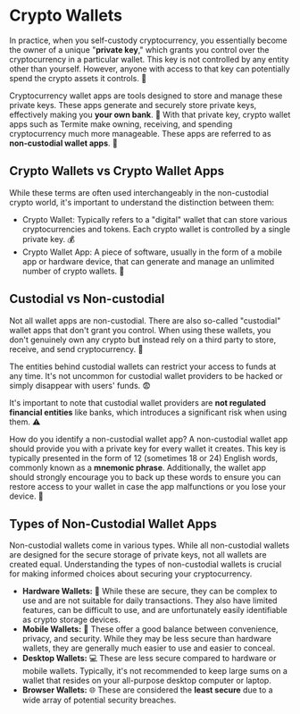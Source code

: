 # Crypto Wallets 

In practice, when you self-custody cryptocurrency, you essentially become the owner of a unique "**private key**," which grants you control over the cryptocurrency in a particular wallet. This key is not controlled by any entity other than yourself. However, anyone with access to that key can potentially spend the crypto assets it controls. 🔐

Cryptocurrency wallet apps are tools designed to store and manage these private keys. These apps generate and securely store private keys, effectively making you **your own bank**. 🏦 With that private key, crypto wallet apps such as Termite make owning, receiving, and spending cryptocurrency much more manageable. These apps are referred to as **non-custodial wallet apps**. 📱

## Crypto Wallets vs Crypto Wallet Apps

While these terms are often used interchangeably in the non-custodial crypto world, it's important to understand the distinction between them:
- Crypto Wallet: Typically refers to a "digital" wallet that can store various cryptocurrencies and tokens. Each crypto wallet is controlled by a single private key. 💰
- Crypto Wallet App: A piece of software, usually in the form of a mobile app or hardware device, that can generate and manage an unlimited number of crypto wallets. 📲

## Custodial vs Non-custodial

Not all wallet apps are non-custodial. There are also so-called "custodial" wallet apps that don't grant you control. When using these wallets, you don't genuinely own any crypto but instead rely on a third party to store, receive, and send cryptocurrency. 👥

The entities behind custodial wallets can restrict your access to funds at any time. It's not uncommon for custodial wallet providers to be hacked or simply disappear with users' funds. 😨

It's important to note that custodial wallet providers are **not regulated financial entities** like banks, which introduces a significant risk when using them. ⚠️

How do you identify a non-custodial wallet app? A non-custodial wallet app should provide you with a private key for every wallet it creates. This key is typically presented in the form of 12 (sometimes 18 or 24) English words, commonly known as a **mnemonic phrase**. Additionally, the wallet app should strongly encourage you to back up these words to ensure you can restore access to your wallet in case the app malfunctions or you lose your device. 📝

## Types of Non-Custodial Wallet Apps

Non-custodial wallets come in various types. While all non-custodial wallets are designed for the secure storage of private keys, not all wallets are created equal. Understanding the types of non-custodial wallets is crucial for making informed choices about securing your cryptocurrency.

- **Hardware Wallets:** 💾
While these are secure, they can be complex to use and are not suitable for daily transactions. They also have limited features, can be difficult to use, and are unfortunately easily identifiable as crypto storage devices.
- **Mobile Wallets:** 📱
These offer a good balance between convenience, privacy, and security. While they may be less secure than hardware wallets, they are generally much easier to use and easier to conceal.
- **Desktop Wallets:** 💻
These are less secure compared to hardware or mobile wallets. Typically, it's not recommended to keep large sums on a wallet that resides on your all-purpose desktop computer or laptop.
- **Browser Wallets:** 🌐
These are considered the **least secure** due to a wide array of potential security breaches.